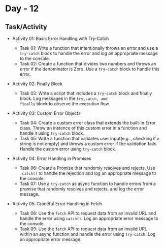# Day - 12

## Task/Activity

- Activity 01: Basic Error Handling with Try-Catch

  - Task 01: Write a function that intentionally throws an error and use a <code>try-catch</code> block to handle the error and log an appropriate message to the console.
  - Task 02: Create a function that divides two numbers and throws an error if the denominator is Zero. Use a <code>try-catch</code> block to handle this error.

- Activity 02: Finally Block

  - Task 03: Write a script that includes a <code>try-catch</code> block and finally block. Log messages in the <code>try,catch, and finally</code> block to observe the execution flow.

- Activity 03: Custom Error Objects

  - Task 04: Create a custom error class that extends the built-in Error class. Throw an instence of this custom error in a function and handle it using <code>try-catch</code> block.
  - Task 05: Write a function that validates user input(e.g.., checking if a string is not empty) and throws a custom error if the validation fails. Handle the custom error using <code>try-catch</code> block.

- Activity 04: Error Handling in Promises

  - Task 06: Create a Promise that randomly resolves and rejects. Use <code>.catch()</code> to handle the rejection and log an appropriate message to the console.
  - Task 07: Use a <code>try-catch</code> as async function to handle errors from a promise that randomly resolves and rejects, and log the error message.

- Activity 05: Graceful Error Handling in Fetch
  - Task 08: Use the <code>fetch</code> API to request data from an invalid URL and handle the error using <code>catch()</code>. Log an appropriate error message to the console.
  - Task 09: Use the <code>fetch</code> API to request data from an invalid URL within an async function and handle the error using <code>try-catch</code>. Log an appropriate error message.
